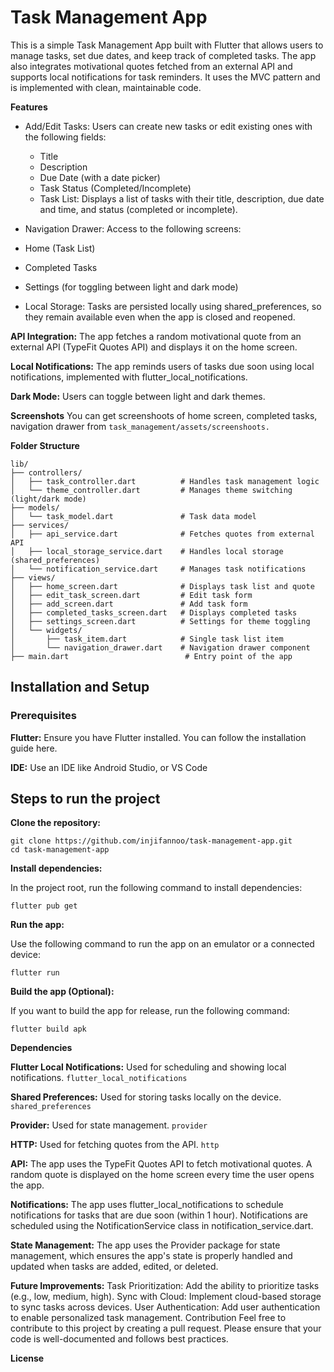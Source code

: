 # Task Management App

This is a simple Task Management App built with Flutter that allows users to manage tasks, set due dates, and keep track of completed tasks. The app also integrates motivational quotes fetched from an external API and supports local notifications for task reminders. It uses the MVC pattern and is implemented with clean, maintainable code.

**Features**
 - Add/Edit Tasks: Users can create new tasks or edit existing ones with the following fields:

    - Title
    * Description
    + Due Date (with a date picker)
    - Task Status (Completed/Incomplete)
    * Task List: Displays a list of tasks with their title, description, due date and time, and status (completed or incomplete).

* Navigation Drawer: Access to the following screens:

- Home (Task List)
+ Completed Tasks
- Settings (for toggling between light and dark mode)
* Local Storage: Tasks are persisted locally using shared_preferences, so they remain available even when the app is closed and reopened.

**API Integration:**
 The app fetches a random motivational quote from an external API (TypeFit Quotes API) and displays it on the home screen.

**Local Notifications:** The app reminds users of tasks due soon using local notifications, implemented with flutter_local_notifications.

**Dark Mode:** Users can toggle between light and dark themes.

**Screenshots**
You can get screenshoots of home screen, completed tasks, navigation drawer from ```task_management/assets/screenshoots.```

**Folder Structure**
```
lib/
├── controllers/
│   ├── task_controller.dart          # Handles task management logic
│   └── theme_controller.dart         # Manages theme switching (light/dark mode)
├── models/
│   └── task_model.dart               # Task data model
├── services/
│   ├── api_service.dart              # Fetches quotes from external API
│   ├── local_storage_service.dart    # Handles local storage (shared_preferences)
│   └── notification_service.dart     # Manages task notifications
├── views/
│   ├── home_screen.dart              # Displays task list and quote
│   ├── edit_task_screen.dart         # Edit task form
│   ├── add_screen.dart               # Add task form
│   ├── completed_tasks_screen.dart   # Displays completed tasks
│   ├── settings_screen.dart          # Settings for theme toggling
│   └── widgets/
│       ├── task_item.dart            # Single task list item
│       └── navigation_drawer.dart    # Navigation drawer component
├── main.dart                          # Entry point of the app
```

## Installation and Setup
### Prerequisites
**Flutter:** Ensure you have Flutter installed. You can follow the installation guide here.

**IDE:** Use an IDE like Android Studio, or VS Code

## Steps to run the project
**Clone the repository:**

```
git clone https://github.com/injifannoo/task-management-app.git
cd task-management-app
```

**Install dependencies:**

In the project root, run the following command to install dependencies:

```
flutter pub get
```

**Run the app:**

Use the following command to run the app on an emulator or a connected device:

```
flutter run
```

**Build the app (Optional):**

If you want to build the app for release, run the following command:

```
flutter build apk
```

**Dependencies**

**Flutter Local Notifications:** Used for scheduling and showing local notifications.
```flutter_local_notifications```

**Shared Preferences:** Used for storing tasks locally on the device.
```shared_preferences```

**Provider:** Used for state management.
```provider```

**HTTP:** Used for fetching quotes from the API.
```http```

**API:**
The app uses the TypeFit Quotes API to fetch motivational quotes. A random quote is displayed on the home screen every time the user opens the app.

**Notifications:**
The app uses flutter_local_notifications to schedule notifications for tasks that are due soon (within 1 hour). Notifications are scheduled using the NotificationService class in notification_service.dart.

**State Management:**
The app uses the Provider package for state management, which ensures the app's state is properly handled and updated when tasks are added, edited, or deleted.

**Future Improvements:**
Task Prioritization: Add the ability to prioritize tasks (e.g., low, medium, high).
Sync with Cloud: Implement cloud-based storage to sync tasks across devices.
User Authentication: Add user authentication to enable personalized task management.
Contribution
Feel free to contribute to this project by creating a pull request. Please ensure that your code is well-documented and follows best practices.

**License**
